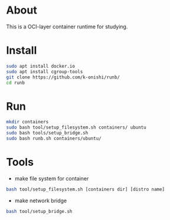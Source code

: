 # About

This is a OCI-layer container runtime for studying.

# Install

```bash
sudo apt install docker.io
sudo apt install cgroup-tools
git clone https://github.com/k-onishi/runb/
cd runb
```

# Run

```bash
mkdir containers
sudo bash tool/setup_filesystem.sh containers/ ubuntu
sudo bash tools/setup_bridge.sh
sudo bash runb.sh containers/ubuntu/
```

# Tools

- make file system for container

```bash
bash tool/setup_filesystem.sh [containers dir] [distro name]
```

- make network bridge

```bash
bash tool/setup_bridge.sh
```

